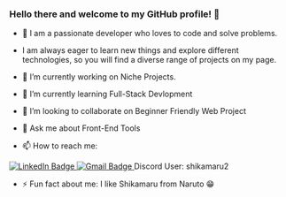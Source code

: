 ### Hello there and welcome to my GitHub profile! 👋

<!--
**Chirag2307/Chirag2307** is a ✨ _special_ ✨ repository because its `README.md` (this file) appears on your GitHub profile.

Here are some ideas to get you started:-->
- 🚀 I am a passionate developer who loves to code and solve problems.
-    I am always eager to learn new things and explore different technologies, so you will find a diverse range of projects on my page.

- 🔭 I’m currently working on Niche Projects.

- 🌱 I’m currently learning Full-Stack Devlopment

- 👯 I’m looking to collaborate on Beginner Friendly Web Project

- 💬 Ask me about Front-End Tools

- 📫 How to reach me:
<div id="badges">
  <a href="https://www.linkedin.com/in/chiragsharma23/">
    <img src="https://img.shields.io/badge/LinkedIn-blue?style=for-the-badge&logo=linkedin&logoColor=white" alt="LinkedIn Badge"/>
  </a>
<a href="chirag23072000@gmail.com">
    <img src="https://img.shields.io/badge/Gmail-D14836?style=for-the-badge&logo=gmail&logoColor=white" alt="Gmail Badge"/>
  </a>
  <span>
    Discord User: shikamaru2
  </span>


- ⚡ Fun fact about me: I like Shikamaru from Naruto 😁



